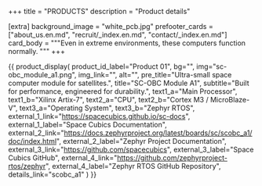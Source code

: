+++
title = "PRODUCTS"
description = "Product details"

[extra]
background_image = "white_pcb.jpg"
prefooter_cards = ["about_us.en.md", "recruit/_index.en.md", "contact/_index.en.md"]
card_body = """Even in extreme environments,
these computers function normally.
"""
+++

{{ product_display(
	product_id_label="Product 01",
	bg="",
	img="sc-obc_module_a1.png",
	img_link="",
	alt="",
	pre_title="Ultra-small space computer module for satellites.",
	title="SC-OBC Module A1",
	subtitle="Built for performance, engineered for durability.",
	text1_a="Main Processor",
	text1_b="Xilinx Artix-7",
	text2_a="CPU",
	text2_b="Cortex M3 / MicroBlaze-V",
	text3_a="Operating System",
	text3_b="Zephyr RTOS",
	external_1_link="https://spacecubics.github.io/sc-docs",
	external_1_label="Space Cubics Documentation",
	external_2_link="https://docs.zephyrproject.org/latest/boards/sc/scobc_a1/doc/index.html",
	external_2_label="Zephyr Project Documentation",
	external_3_link="https://github.com/spacecubics",
	external_3_label="Space Cubics GitHub",
	external_4_link="https://github.com/zephyrproject-rtos/zephyr",
	external_4_label="Zephyr RTOS GitHub Repository",
	details_link="scobc_a1"
) }}
